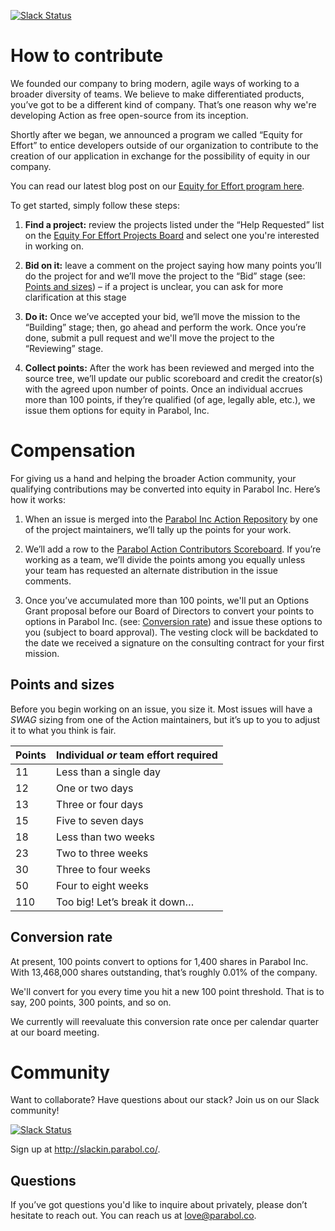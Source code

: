
[![Slack Status](http://slackin.parabol.co/badge.svg)](http://slackin.parabol.co/)

# How to contribute

We founded our company to bring modern, agile ways of working to a broader
diversity of teams. We believe to make differentiated products, you’ve got to be
a different kind of company. That’s one reason why we're developing Action
as free open-source from its inception.

Shortly after we began, we announced a program we called “Equity for
Effort” to entice developers outside of our organization to contribute to
the creation of our application in exchange for the possibility of
equity in our company.

You can read our latest blog post on our
[Equity for Effort program here](https://medium.com/parabol-focus/equity-for-effort-v2-0-7ca93e0a3968#.y9upisjz4).

To get started, simply follow these steps:

   1. **Find a project:** review the projects listed under the
   “Help Requested” list on the [Equity For Effort Projects Board](https://github.com/ParabolInc/action/projects/1) and select one
   you're interested in working on.

   2. **Bid on it:** leave a comment on the project saying how many points
   you’ll do the project for and we’ll move the project to the “Bid” stage
   (see: [Points and sizes](#points-and-sizes)) – if a project is unclear, you
   can ask for more clarification at this stage

   3. **Do it:** Once we’ve accepted your bid, we’ll move the mission to the
   “Building” stage; then, go ahead and perform the work. Once you’re done,
   submit a pull request and we'll move the project to the “Reviewing” stage.

   4. **Collect points:** After the work has been reviewed and merged into the
   source tree, we’ll update our public scoreboard and credit the creator(s)
   with the agreed upon number of points. Once an individual accrues more than
   100 points, if they’re qualified (of age, legally able, etc.), we issue them options for equity in Parabol, Inc.

# Compensation

For giving us a hand and helping the broader Action community, your
qualifying contributions may be converted into equity in Parabol Inc. Here’s
how it works:

1. When an issue is merged into the
   [Parabol Inc Action Repository](https://github.com/ParabolInc/action) by
   one of the project maintainers, we’ll tally up the points for your work.

2. We’ll add a row to the
   [Parabol Action Contributors Scoreboard](https://docs.google.com/spreadsheets/d/1V1KZJn6oKFsqrYwqr430rO3hkIkekSY7oYFzX3cVty4).
   If you’re working as a team, we’ll divide the points among you equally
   unless your team has requested an alternate distribution in the issue
   comments.

3. Once you’ve accumulated more than 100 points, we'll put an Options Grant
   proposal before our Board of Directors to convert your points to options
   in Parabol Inc. (see: [Conversion rate](#conversion-rate)) and issue
   these options to you (subject to board approval). The vesting clock
   will be backdated to the date we received a signature on the consulting
   contract for your first mission.

## Points and sizes

Before you begin working on an issue, you size it. Most issues will have a
*SWAG* sizing from one of the Action maintainers, but it’s up to you to
adjust it to what you think is fair.

|  Points  | Individual *or* team effort required |
| -------- | ------------------------------------ |
|    11    | Less than a single day               |
|    12    | One or two days                      |
|    13    | Three or four days                   |
|    15    | Five to seven days                   |
|    18    | Less than two weeks                  |
|    23    | Two to three weeks                   |
|    30    | Three to four weeks                  |
|    50    | Four to eight weeks                  |
|    110   | Too big! Let’s break it down…        |

## Conversion rate

At present, 100 points convert to options for 1,400 shares in Parabol Inc.
With 13,468,000 shares outstanding, that’s roughly 0.01% of the company.

We'll convert for you every time you hit a new 100 point threshold. That is
to say, 200 points, 300 points, and so on.

We currently will reevaluate this conversion rate once per calendar quarter
at our board meeting.

# Community

Want to collaborate? Have questions about our stack?
Join us on our Slack community!

[![Slack Status](http://slackin.parabol.co/badge.svg)](http://slackin.parabol.co/)

Sign up at http://slackin.parabol.co/.

## Questions

If you’ve got questions you'd like to inquire about privately, please don’t
hesitate to reach out. You can reach us at
[love@parabol.co](mailto:love@parabol.co).
